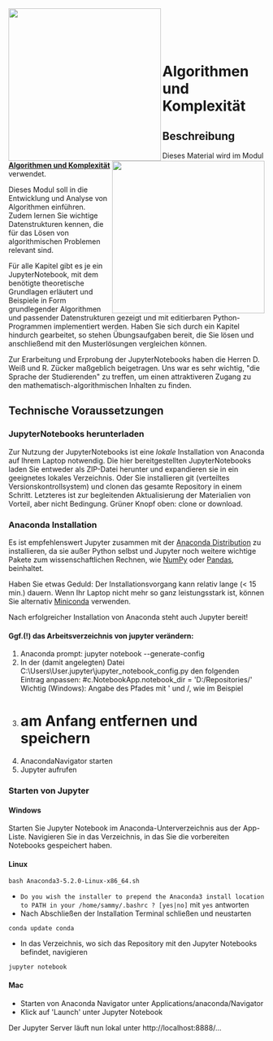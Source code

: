 
<img align="left" width="300" src="https://www.hszg.de/typo3conf/ext/pt_hszg_site/Resources/Public/Images/HZG_Logo.svg"/>
<!-- alternativ: http://unternehmerverband-auv.de/fileadmin/user_upload/csm_HZG_Logo_100_RGB_11eefdbf4a.png -->
<img align="right" width="300" src="http://www.hszg.de/fileadmin/template/HSZG/imgs/logo/Logo-F-EI.gif"/>

<br>
<br>
<br>
<br>

# Algorithmen und Komplexität

## Beschreibung

Dieses Material wird im Modul **[Algorithmen und Komplexität](https://web1.hszg.de/modulkatalog/index.php?mid=3532&uid=11&uidaus=11&uid1=11&start=0&activTopic=4&activNav=5&letter=w&kennz=ausgabe&y=1)** verwendet. 

Dieses Modul soll in die Entwicklung und Analyse von Algorithmen einführen. Zudem lernen Sie wichtige Datenstrukturen kennen, die für das Lösen von algorithmischen Problemen relevant sind. 

Für alle Kapitel gibt es je ein JupyterNotebook, mit dem benötigte theoretische Grundlagen erläutert und Beispiele in Form grundlegender Algorithmen und passender Datenstrukturen gezeigt und mit editierbaren Python-Programmen implementiert werden. Haben Sie sich durch ein Kapitel hindurch gearbeitet, so stehen Übungsaufgaben bereit, die Sie lösen und anschließend mit den Musterlösungen vergleichen können.

Zur Erarbeitung und Erprobung der JupyterNotebooks haben die Herren D. Weiß und R. Zücker maßgeblich beigetragen. Uns war es sehr wichtig,  "die Sprache der Studierenden" zu treffen, um einen attraktiveren Zugang zu den mathematisch-algorithmischen Inhalten zu finden.

## Technische Voraussetzungen

### JupyterNotebooks herunterladen

Zur Nutzung der JupyterNotebooks ist eine *lokale* Installation von Anaconda auf Ihrem Laptop notwendig. Die hier bereitgestellten JupyterNotebooks laden Sie entweder als ZIP-Datei herunter und expandieren sie in ein geeignetes lokales Verzeichnis. Oder Sie installieren git (verteiltes Versionskontrollsystem) und clonen das gesamte Repository in einem Schritt. Letzteres ist zur begleitenden Aktualisierung der Materialien von Vorteil, aber nicht Bedingung. Grüner Knopf oben: clone or download. 

### Anaconda Installation

Es ist empfehlenswert Jupyter zusammen mit der [Anaconda Distribution](https://www.anaconda.com/download/) zu 
installieren, da sie außer Python selbst und Jupyter noch weitere wichtige Pakete zum wissenschaftlichen Rechnen, wie 
[NumPy](http://www.numpy.org/) oder [Pandas](https://pandas.pydata.org/), beinhaltet.

Haben Sie etwas Geduld: Der Installationsvorgang kann relativ lange (< 15 min.) dauern. Wenn Ihr Laptop nicht mehr so ganz leistungsstark ist, können Sie alternativ [Miniconda](https://conda.io/miniconda.html) verwenden.

Nach erfolgreicher Installation von Anaconda steht auch Jupyter bereit!

#### Ggf.(!) das Arbeitsverzeichnis von jupyter verändern:
1. Anaconda prompt: jupyter notebook --generate-config
2. In der (damit angelegten) Datei  C:\Users\User\.jupyter\jupyter_notebook_config.py den folgenden Eintrag anpassen:
#c.NotebookApp.notebook_dir = 'D:/Repositories/'
Wichtig (Windows): Angabe des Pfades mit ' und /, wie im Beispiel
3. # am Anfang entfernen und speichern
4. AnacondaNavigator starten
5. Jupyter aufrufen

### Starten von Jupyter

#### Windows

Starten Sie Jupyter Notebook im Anaconda-Unterverzeichnis aus der App-Liste. Navigieren Sie in das Verzeichnis, in das Sie die vorbereiten Notebooks gespeichert haben.

#### Linux

```
bash Anaconda3-5.2.0-Linux-x86_64.sh
```
- `Do you wish the installer to prepend the Anaconda3 install location
  to PATH in your /home/sammy/.bashrc ? [yes|no]` mit `yes` antworten
- Nach Abschließen der Installation Terminal schließen und neustarten

```
conda update conda
```

- In das Verzeichnis, wo sich das Repository mit den Jupyter Notebooks befindet, navigieren 

```
jupyter notebook
```

#### Mac

- Starten von Anaconda Navigator unter Applications/anaconda/Navigator
- Klick auf 'Launch' unter Jupyter Notebook


Der Jupyter Server läuft nun lokal unter http://localhost:8888/...  

